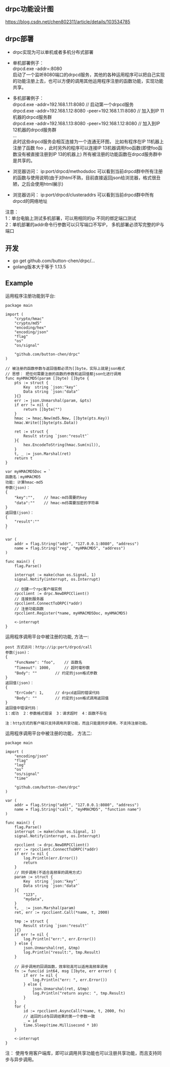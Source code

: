 ## drpc功能设计图
https://blog.csdn.net/chen802311/article/details/103534785

## drpc部署
- drpc实现为可以单机或者多机分布式部署
- 单机部署例子：  
drpcd.exe -addr=:8080  
启动了一个监听8080端口的drpcd服务，其他的各种运用程序可以把自己实现的功能注册上去，也可以方便的调用其他运用程序注册的函数功能，实现功能共享。

- 多机部署例子：  
drpcd.exe -addr=192.168.1.11:8080          // 启动第一个drpcd服务  
drpcd.exe -addr=192.168.1.12:8080 -peer=192.168.1.11:8080    // 加入到IP 11机器的drpcd服务群  
drpcd.exe -addr=192.168.1.13:8080 -peer=192.168.1.12:8080    // 加入到IP 12机器的drpcd服务群  
...   
此时这些drpcd服务会相互连接为一个连通无环图， 比如有程序在IP 11机器上注册了函数 foo ，此时另外的程序可以连接IP 13机器调用foo函数(即使foo函数没有被直接注册到IP 13的机器上) 所有被注册的功能函数在drpcd服务群中是共享的。  

- 浏览器访问： ip:port/drpcd/methodsdoc 可以看到当前drpcd群中所有注册的函数与使用说明(由于对html不熟，目前直接返回json给浏览器，格式很丑陋，之后会使用html展示)  
- 浏览器访问： ip:port/drpcd/clusteraddrs 可以看到当前drpcd群中所有drpcd的网络地址
 
注意：  
1：单台电脑上测试多机部署，可以用相同的ip 不同的绑定端口测试  
2：单机部署的addr命令行参数可以只写端口不写IP， 多机部署必须写完整的IP与端口  

## 开发

- go get github.com/button-chen/drpc/...
- golang版本大于等于 1.13.5

## Example
运用程序注册功能到平台:

```golang
package main

import (
	"crypto/hmac"
	"crypto/md5"
	"encoding/hex"
	"encoding/json"
	"flag"
	"os"
	"os/signal"

	"github.com/button-chen/drpc"
)

// 被注册的函数参数与返回值都必须为[]byte，实际上就是json格式
// 思想： 把任何需要注册的函数的参数和返回值都json化进行调用
func myHMACMD5(param []byte) []byte {
	pts := struct {
		Key  string `json:"key"`
		Data string `json:"data"`
	}{}
	err := json.Unmarshal(param, &pts)
	if err != nil {
		return []byte("")
	}
	hmac := hmac.New(md5.New, []byte(pts.Key))
	hmac.Write([]byte(pts.Data))

	ret := struct {
		Result string `json:"result"`
	}{
		hex.EncodeToString(hmac.Sum(nil)),
	}
	t, _ := json.Marshal(ret)
	return t
}

var myHMACMD5Doc = `
函数名：myHMACMD5 
功能: 计算hmac-md5
参数(json)：
{
	"key":"",    // hmac-md5需要的key
	"data":""    // hmac-md5需要加密的字符串
}
返回值(json)：
{
	"result":""
}
`

var (
	addr = flag.String("addr", "127.0.0.1:8080", "address")
	name = flag.String("reg", "myHMACMD5", "address")
)

func main() {
	flag.Parse()

	interrupt := make(chan os.Signal, 1)
	signal.Notify(interrupt, os.Interrupt)

	// 创建一个rpc客户端实例
	rpcclient := drpc.NewDRPCClient()
	// 连接到服务器
	rpcclient.ConnectToDRPC(*addr)
	// 注册功能函数
	rpcclient.Register(*name, myHMACMD5Doc, myHMACMD5)

	<-interrupt
}
```

运用程序调用平台中被注册的功能, 方法一:  
```golang
post 方式访问：http://ip:port/drpcd/call   
参数(json)：  
{  
	"FuncName": "foo",    // 函数名  
	"Timeout": 1000,      // 超时毫秒数  
	"Body": ""	      // 约定的json格式参数  
}  
返回值(json)：  
{  
	"ErrCode": 1,     // drpcd返回的错误代码  
	"Body": ""        // 约定的json格式调用返回值  
}  
返回值中错误代码：  
1：成功  2：参数格式错误  3：请求超时  4：函数不存在   
  
注：http方式的客户端只支持调用共享功能，而且只能是同步调用，不支持注册功能。  
``` 

运用程序调用平台中被注册的功能， 方法二:  
  
```golang
package main

import (
	"encoding/json"
	"flag"
	"log"
	"os"
	"os/signal"
	"time"

	"github.com/button-chen/drpc"
)

var (
	addr = flag.String("addr", "127.0.0.1:8080", "address")
	name = flag.String("call", "myHMACMD5", "function name")
)

func main() {
	flag.Parse()
	interrupt := make(chan os.Signal, 1)
	signal.Notify(interrupt, os.Interrupt)

	rpcclient := drpc.NewDRPCClient()
	err := rpcclient.ConnectToDRPC(*addr)
	if err != nil {
		log.Println(err.Error())
		return
	}
	// 同步调用(不适合高频率的调用方式)
	param := struct {
		Key  string `json:"key"`
		Data string `json:"data"`
	}{
		"123",
		"mydata",
	}
	t, _ := json.Marshal(param)
	ret, err := rpcclient.Call(*name, t, 2000)

	tmp := struct {
		Result string `json:"result"`
	}{}
	if err != nil {
		log.Println("err:", err.Error())
	} else {
		json.Unmarshal(ret, &tmp)
		log.Println("result:", tmp.Result)
	}

	// 异步调用的回调函数，效率较高可以适用高频率调用
	fn := func(id int64, msg []byte, err error) {
		if err != nil {
			log.Println("err: ", err.Error())
		} else {
			json.Unmarshal(ret, &tmp)
			log.Println("return async: ", tmp.Result)
		}
	}
	for {
		id := rpcclient.AsyncCall(*name, t, 2000, fn)
		// 返回的id与回调结果的第一个参数一致
		_ = id
		time.Sleep(time.Millisecond * 10)
	}

	<-interrupt
}
```
注： 使用专用客户端库，即可以调用共享功能也可以注册共享功能，而且支持同步与异步调用。

